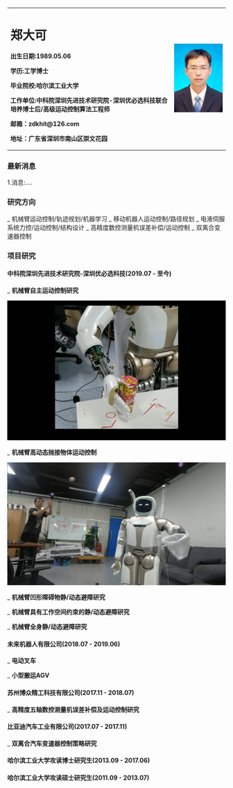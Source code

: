 <table border="0">
  <tr>
    <td width="75%">
      <h1>郑大可</h1>
      <p><b>出生日期:1989.05.06</b></p>
      <p><b>学历:工学博士</b></p>
      <p><b>毕业院校:哈尔滨工业大学</b></p>
      <p><b>工作单位:中科院深圳先进技术研究院-深圳优必选科技联合培养博士后/高级运动控制算法工程师</b></p>
      <p><b>邮箱：zdkhit@126.com</b></p>
      <p><b>地址：广东省深圳市南山区崇文花园</b></p>
    </td>
    <td width="25%">
      <img src="/zdk_photo.jpg" width="100%"> 
    </td>
  </tr>
</table>

### 最新消息
1.消息:....

### 研究方向

_ 机械臂运动控制/轨迹规划/机器学习
_ 移动机器人运动控制/路径规划
_ 电液伺服系统力控/运动控制/结构设计
_ 高精度数控测量机误差补偿/运动控制
_ 双离合变速器控制

### 项目研究
#### 中科院深圳先进技术研究院-深圳优必选科技(2019.07 - 至今)

_ **机械臂自主运动控制研究**

[![Autonomous motion control](/grab.jpg)](https://youtu.be/h7I7V_XPnzQ "机械臂自主抓取")

_ **机械臂高动态抛接物体运动控制**

[![Catch object in flight](/catchobjectinflight.jpg)](https://youtu.be/3whrae_RwMM "高动态抛接物体")

_ **机械臂凹形障碍物静/动态避障研究**

_ **机械臂具有工作空间约束的静/动态避障研究**

_ **机械臂全身静/动态避障研究**

#### 未来机器人有限公司(2018.07 - 2019.06)

_ **电动叉车**

_ **小型搬运AGV**

#### 苏州博众精工科技有限公司(2017.11 - 2018.07)

_ **高精度五轴数控测量机误差补偿及运动控制研究**

#### 比亚迪汽车工业有限公司(2017.07 - 2017.11)

_ **双离合汽车变速器控制策略研究**

#### 哈尔滨工业大学攻读博士研究生(2013.09 - 2017.06)

#### 哈尔滨工业大学攻读硕士研究生(2011.09 - 2013.07)



